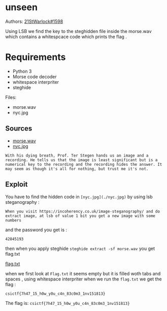 # unseen

Authors: [21StWarlock#1598](21StWarlock#1598)

Using LSB we find the key to the steghidden file inside the morse.wav which contains a whitespcace code which prints the flag .
# Requirements

- Python 3
- Morse code decoder
- whitespace interpriter 
- steghide

Files: 
- morse.wav
- nyc.jpg

## Sources

- [morse.wav](./morse.wav)
- [nyc.jpg](./nyc.jpg)

```
With his dying breath, Prof. Ter Stegen hands us an image and a recording. He tells us that the image is least significant but is a numerical key to the recording and the recording hides the answer. It may seem as though it's all for nothing, but trust me it's not.
```

## Exploit

You have to find the hidden code in `[nyc.jpg](./nyc.jpg)` by using lsb steganography :
```
When you visit https://incoherency.co.uk/image-steganography/ and do extract image, at lsb of value 1 bit you get a new image with some numbers  
```

and the password you get is :
```
42845193
```
then when you apply steghide `steghide extract -sf morse.wav` you get flag.txt


[flag.txt](./flag.txt)


when we first look at `Flag.txt` it seems empty but it is filled woth tabs and spaces , using whitespace interpriter when we run the `flag.txt` we get the flag : 
```
csictf{7h47_15_h0w_y0u_c4n_83c0m3_1nv151813}
```

 The flag is: `csictf{7h47_15_h0w_y0u_c4n_83c0m3_1nv151813}`
